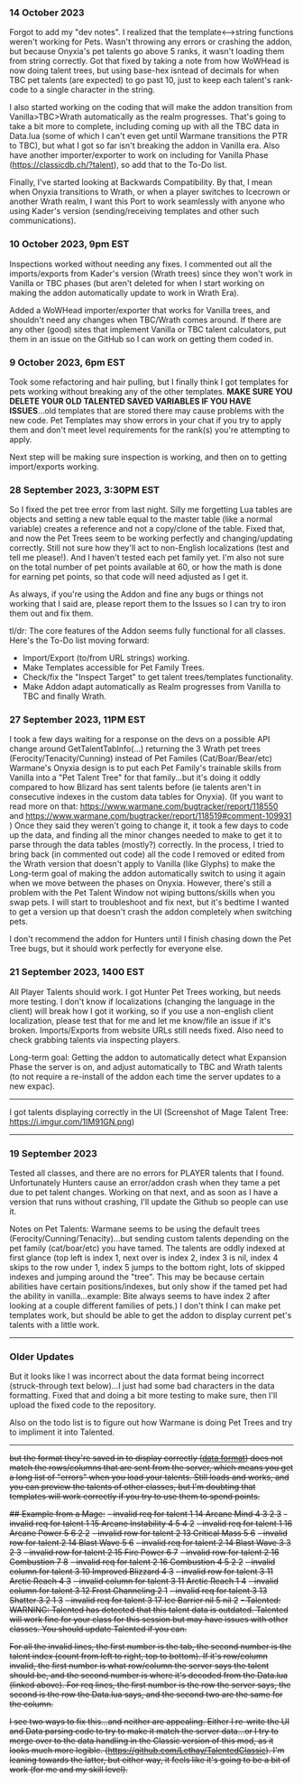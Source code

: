 ### 14 October 2023
Forgot to add my "dev notes". I realized that the template<-->string functions weren't working for Pets. Wasn't throwing any errors or crashing the addon, but because Onyxia's pet talents go above 5 ranks, it wasn't loading them from string correctly. Got that fixed by taking a note from how WoWHead is now doing talent trees, but using base-hex isntead of decimals for when TBC pet talents (are expected) to go past 10, just to keep each talent's rank-code to a single character in the string.

I also started working on the coding that will make the addon transition from Vanilla>TBC>Wrath automatically as the realm progresses.  That's going to take a bit more to complete, including coming up with all the TBC data in Data.lua (some of which I can't even get until Warmane transitions the PTR to TBC), but what I got so far isn't breaking the addon in Vanilla era.  Also have another importer/exporter to work on including for Vanilla Phase (https://classicdb.ch/?talent), so add that to the To-Do list.

Finally, I've started looking at Backwards Compatibility.  By that, I mean when Onyxia transitions to Wrath, or when a player switches to Icecrown or another Wrath realm, I want this Port to work seamlessly with anyone who using Kader's version (sending/receiving templates and other such communications).

### 10 October 2023, 9pm EST
Inspections worked without needing any fixes.  I commented out all the imports/exports from Kader's version (Wrath trees) since they won't work in Vanilla or TBC phases (but aren't deleted for when I start working on making the addon automatically update to work in Wrath Era).

Added a WoWHead importer/exporter that works for Vanilla trees, and shouldn't need any changes when TBC/Wrath comes around.  If there are any other (good) sites that implement Vanilla or TBC talent calculators, put them in an issue on the GitHub so I can work on getting them coded in.

### 9 October 2023, 6pm EST
Took some refactoring and hair pulling, but I finally think I got templates for pets working without breaking any of the other templates.  **MAKE SURE YOU DELETE YOUR OLD TALENTED SAVED VARIABLES IF YOU HAVE ISSUES**...old templates that are stored there may cause problems with the new code.  Pet Templates may show errors in your chat if you try to apply them and don't meet level requirements for the rank(s) you're attempting to apply.

Next step will be making sure inspection is working, and then on to getting import/exports working.

### 28 September 2023, 3:30PM EST
So I fixed the pet tree error from last night.  Silly me forgetting Lua tables are objects and setting a new table equal to the master table (like a normal variable) creates a reference and not a copy/clone of the table.  Fixed that, and now the Pet Trees seem to be working perfectly and changing/updating correctly.  Still not sure how they'll act to non-English localizations (test and tell me please!).  And I haven't tested each pet family yet.  I'm also not sure on the total number of pet points available at 60, or how the math is done for earning pet points, so that code will need adjusted as I get it.

As always, if you're using the Addon and fine any bugs or things not working that I said are, please report them to the Issues so I can try to iron them out and fix them.

tl/dr: The core features of the Addon seems fully functional for all classes. Here's the To-Do list moving forward:
* Import/Export (to/from URL strings) working.
* Make Templates accessible for Pet Family Trees.
* Check/fix the "Inspect Target" to get talent trees/templates functionality.
* Make Addon adapt automatically as Realm progresses from Vanilla to TBC and finally Wrath.

### 27 September 2023, 11PM EST
I took a few days waiting for a response on the devs on a possible API change around GetTalentTabInfo(...) returning the 3 Wrath pet trees (Ferocity/Tenacity/Cunning) instead of Pet Familes (Cat/Boar/Bear/etc)  Warmane's Onyxia design is to put each Pet Family's trainable skills from Vanilla into a "Pet Talent Tree" for that family...but it's doing it oddly compared to how Blizard has sent talents before (ie talents aren't in consecutive indexes in the custom data tables for Onyxia).  (If you want to read more on that: https://www.warmane.com/bugtracker/report/118550 and https://www.warmane.com/bugtracker/report/118519#comment-109931 )  Once they said they weren't going to change it, it took a few days to code up the data, and finding all the minor changes needed to make to get it to parse through the data tables (mostly?) correctly.  In the process, I tried to bring back (in commented out code) all the code I removed or edited from the Wrath version that doesn't apply to Vanilla (like Glyphs) to make the Long-term goal of making the addon automatically switch to using it again when we move between the phases on Onyxia. However, there's still a problem with the Pet Talent Window not wiping buttons/skills when you swap pets. I will start to troubleshoot and fix next, but it's bedtime I wanted to get a version up that doesn't crash the addon completely when switching pets.

I don't recommend the addon for Hunters until I finish chasing down the Pet Tree bugs, but it should work perfectly for everyone else.

### 21 September 2023, 1400 EST
All Player Talents should work.  I got Hunter Pet Trees working, but needs more testing.  I don't know if localizations (changing the language in the client) will break how I got it working, so if you use a non-english client localization, please test that for me and let me know/file an issue if it's broken.  Imports/Exports from website URLs still needs fixed.  Also need to check grabbing talents via inspecting players.

Long-term goal:  Getting the addon to automatically detect what Expansion Phase the server is on, and adjust automatically to TBC and Wrath talents (to not require a re-install of the addon each time the server updates to a new expac).

----
I got talents displaying correctly in the UI (Screenshot of Mage Talent Tree: https://i.imgur.com/1IM91GN.png) 

----
### 19 September 2023
Tested all classes, and there are no errors for PLAYER talents that I found.  Unfortunately Hunters cause an error/addon crash when they tame a pet due to pet talent changes.  Working on that next, and as soon as I have a version that runs without crashing, I'll update the Github so people can use it.

Notes on Pet Talents: Warmane seems to be using the default trees (Ferocity/Cunning/Tenacity)...but sending custom talents depending on the pet family (cat/boar/etc) you have tamed.  The talents are oddly indexed at first glance (top left is index 1, next over is index 2, index 3 is nil, index 4 skips to the row under 1, index 5 jumps to the bottom right, lots of skipped indexes and jumping around the "tree".  This may be because certain abilities have certain positions/indexes, but only show if the tamed pet had the ability in vanilla...example: Bite always seems to have index 2 after looking at a couple different families of pets.)  I don't think I can make pet templates work, but should be able to get the addon to display current pet's talents with a little work.


----
### Older Updates
But it looks like I was incorrect about the data format being incorrect (struck-through text below)...I just had some bad characters in the data formatting.  Fixed that and doing a bit more testing to make sure, then I'll upload the fixed code to the repository.

Also on the todo list is to figure out how Warmane is doing Pet Trees and try to impliment it into Talented.

-----

~~but the format they're saved in to display correctly ([data format](https://github.com/LezChap/Talented_Onyxia/blob/cedd5158518a7d079d9de97a0acf86998925b6f3/Talented/Data.lua#L23-L34)) does not match the rows/columns that are sent from the server, which means you get a long list of "errors" when you load your talents.  Still loads and works, and you can preview the talents of other classes, but I'm doubting that templates will work correctly if you try to use them to spend points.~~

~~## Example from a Mage:~~
~~- invalid req for talent 1 14 Arcane Mind 4 3 2 3~~
~~- invalid req for talent 1 15 Arcane Instability 4 5 4 2~~
~~- invalid req for talent 1 16 Arcane Power 5 6 2 2~~
~~- invalid row for talent 2 13 Critical Mass 5 6~~
~~- invalid row for talent 2 14 Blast Wave 5 6~~
~~- invalid req for talent 2 14 Blast Wave 3 3 2 3~~
~~- invalid row for talent 2 15 Fire Power 6 7~~
~~- invalid row for talent 2 16 Combustion 7 8~~
~~- invalid req for talent 2 16 Combustion 4 5 2 2~~
~~- invalid column for talent 3 10 Improved Blizzard 4 3~~
~~- invalid row for talent 3 11 Arctic Reach 4 3~~
~~- invalid column for talent 3 11 Arctic Reach 1 4~~
~~- invalid column for talent 3 12 Frost Channeling 2 1~~
~~- invalid req for talent 3 13 Shatter 3 2 1 3~~
~~- invalid req for talent 3 17 Ice Barrier nil 5 nil 2~~
~~- Talented: WARNING: Talented has detected that this talent data is outdated.  Talented will work fine for your class for this session but may have issues with other classes.  You should update Talented if you can.~~

~~For all the invalid lines, the first number is the tab, the second number is the talent index (count from left to right, top to bottom).  If it's row/column invalid, the first number is what row/column the server says the talent should be, and the second number is where it's decoded from the Data.lua (linked above).  For req lines, the first number is the row the server says, the second is the row the Data.lua says, and the second two are the same for the column.~~

~~I see two ways to fix this...and neither are appealing.  Either I re-write the UI and Data parsing code to try to make it match the server data...or I try to merge over to the data handling in the Classic version of this mod, as it looks much more legible. (https://github.com/Lethay/TalentedClassic).  I'm leaning towards the latter, but either way, it feels like it's going to be a bit of work (for me and my skill level).~~
